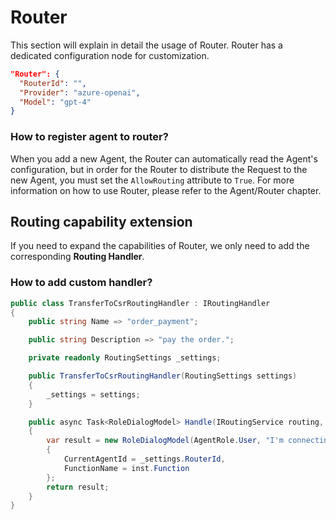 # Router

This section will explain in detail the usage of Router. Router has a dedicated configuration node for customization.

```json
"Router": {
  "RouterId": "",
  "Provider": "azure-openai",
  "Model": "gpt-4"
}
```

### How to register agent to router?

When you add a new Agent, the Router can automatically read the Agent's configuration, but in order for the Router to distribute the Request to the new Agent, you must set the `AllowRouting` attribute to `True`. For more information on how to use Router, please refer to the Agent/Router chapter.

## Routing capability extension

If you need to expand the capabilities of Router, we only need to add the corresponding **Routing Handler**.

### How to add custom handler?

```csharp
public class TransferToCsrRoutingHandler : IRoutingHandler
{
    public string Name => "order_payment";

    public string Description => "pay the order.";

    private readonly RoutingSettings _settings;

    public TransferToCsrRoutingHandler(RoutingSettings settings) 
    {
        _settings = settings;
    }

    public async Task<RoleDialogModel> Handle(IRoutingService routing, FunctionCallFromLlm inst)
    {
        var result = new RoleDialogModel(AgentRole.User, "I'm connecting the payment gateway, wait a moment please.")
        {
            CurrentAgentId = _settings.RouterId,
            FunctionName = inst.Function
        };
        return result;
    }
}
```


